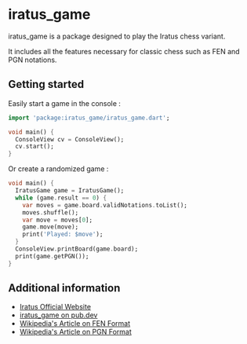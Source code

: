 # iratus_game

iratus_game is a package designed to play the Iratus chess variant.

It includes all the features necessary for classic chess such as FEN and PGN notations.

## Getting started

Easily start a game in the console :

```dart
import 'package:iratus_game/iratus_game.dart';

void main() {
  ConsoleView cv = ConsoleView();
  cv.start();
}
```

Or create a randomized game :

```dart
void main() {
  IratusGame game = IratusGame();
  while (game.result == 0) {
    var moves = game.board.validNotations.toList();
    moves.shuffle();
    var move = moves[0];
    game.move(move);
    print('Played: $move');
  }
  ConsoleView.printBoard(game.board);
  print(game.getPGN());
}
```

## Additional information

- [Iratus Official Website](https://iratus.fr)
- [iratus_game on pub.dev](https://pub.dev/packages/iratus_game)
- [Wikipedia's Article on FEN Format](http://en.wikipedia.org/wiki/Forsyth–Edwards_Notation)
- [Wikipedia's Article on PGN Format](http://en.wikipedia.org/wiki/Portable_Game_Notation)
